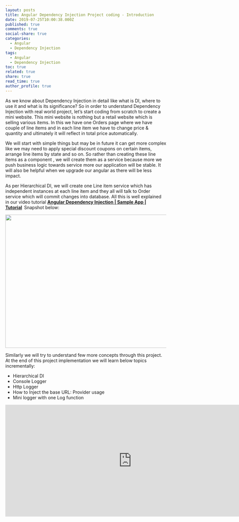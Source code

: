 ```yaml
---
layout: posts
title: Angular Dependency Injection Project coding - Introduction
date: 2019-07-25T10:00:38.000Z
published: true
comments: true
social-share: true
categories:
  - Angular
  - Dependency Injection
tags:
  - Angular
  - Dependency Injection
toc: true
related: true
share: true
read_time: true
author_profile: true
---
```


<p>As we know about Dependency Injection in detail like what is DI, where to use it and what is its significance? So in order to understand Dependency Injection with real world project, let’s start coding from scratch to create a mini website. This mini website is nothing but a retail website which is selling various items. In this we have one Orders page where we have couple of line items and in each line item we have to change price &amp; quantity and ultimately it will reflect in total price automatically.</p>
<p>We will start with simple things but may be in future it can get more complex like we may need to apply special discount coupons on certain items, arrange line items by state and so on. So rather than creating these line items as a component , we will create them as a service because more we push business logic towards service more our application will be stable. It will also be helpful when we upgrade our angular as there will be less impact.</p>
<p>As per Hierarchical DI, we will create one Line item service which has independent instances at each line item and they all will talk to Order service which will commit changes into database. All this is well explained in our video tutorial <strong><a href="https://www.youtube.com/watch?v=oA3KKi2Y1Pw&amp;list=PLZed_adPqIJrQ5uFoaQg8P_fDNGjpeSRH&amp;index=27" target="_blank" rel="noopener noreferrer">Angular Dependency Injection | Sample App | Tutorial</a><em>  </em></strong>Snapshot below:</p>
<p><img class="alignnone size-full wp-image-2480" src="{{ site.baseurl }}/assets/2019/07/DI-Coding-1.png" alt="" width="790" height="417" /></p>
<p>Similarly we will try to understand few more concepts through this project. At the end of this project implementation we will learn below topics incrementally:</p>
<ul>
<li>Hierarchical DI</li>
<li>Console Logger</li>
<li>Http Logger</li>
<li>How to Inject the base URL: Provider usage</li>
<li>Mini logger with one Log function</li>
</ul>
<p><iframe src="https://www.youtube.com/embed/oA3KKi2Y1Pw" width="790" height="350" frameborder="0" allowfullscreen="allowfullscreen"><span data-mce-type="bookmark" style="display: inline-block; width: 0px; overflow: hidden; line-height: 0;" class="mce_SELRES_start">﻿</span></iframe></p>
